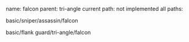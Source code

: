 name: falcon
parent: tri-angle
current path: not implemented
all paths:

  basic/sniper/assassin/falcon

  basic/flank guard/tri-angle/falcon
